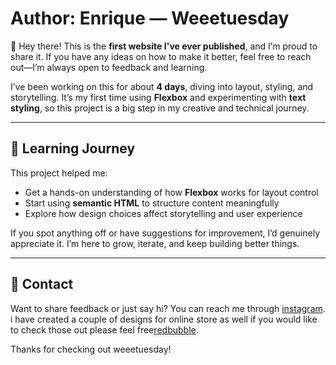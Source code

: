 # Author: Enrique — Weeetuesday

👋 Hey there! This is the **first website I've ever published**, and I’m proud to share it. If you have any ideas on how to make it better, feel free to reach out—I’m always open to feedback and learning.

I’ve been working on this for about **4 days**, diving into layout, styling, and storytelling. It’s my first time using **Flexbox** and experimenting with **text styling**, so this project is a big step in my creative and technical journey.

---

## 🧠 Learning Journey

This project helped me:

- Get a hands-on understanding of how **Flexbox** works for layout control
- Start using **semantic HTML** to structure content meaningfully
- Explore how design choices affect storytelling and user experience

If you spot anything off or have suggestions for improvement, I’d genuinely appreciate it. I’m here to grow, iterate, and keep building better things.

---

## 💬 Contact

Want to share feedback or just say hi? You can reach me through [instagram](https://www.instagram.com/weeetuesday/).
i have created a couple of designs for online store as well if you would like to check those out please feel free[redbubble](https://www.redbubble.com/people/weetuesday/shop?asc=u).

Thanks for checking out weeetuesday!
